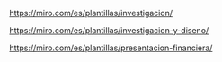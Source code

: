 



https://miro.com/es/plantillas/investigacion/



https://miro.com/es/plantillas/investigacion-y-diseno/

https://miro.com/es/plantillas/presentacion-financiera/